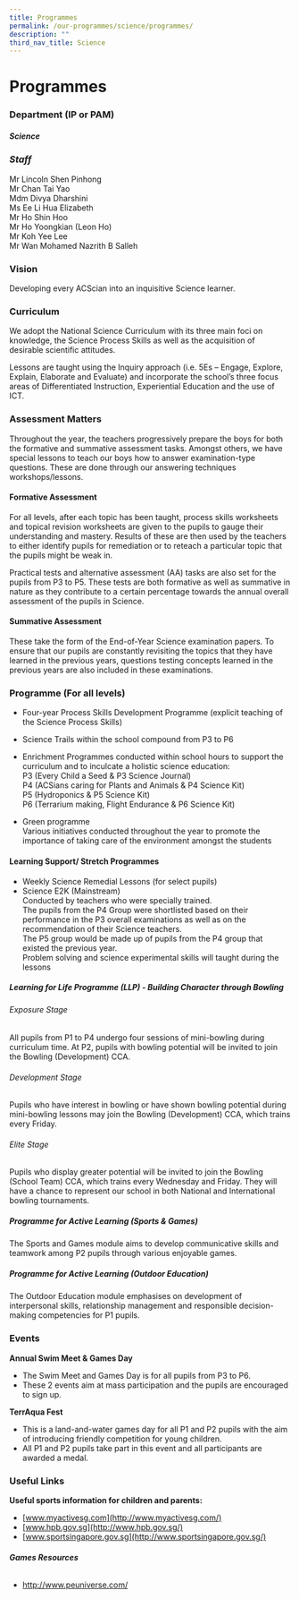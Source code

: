 ```yaml
---
title: Programmes
permalink: /our-programmes/science/programmes/
description: ""
third_nav_title: Science
---
```

# **Programmes**

### **Department (IP or PAM)**

##### **Science**

### ***Staff***
Mr Lincoln Shen Pinhong <br>
Mr Chan Tai Yao <br>
Mdm Divya Dharshini <br>
Ms Ee Li Hua Elizabeth <br>
Mr Ho Shin Hoo <br>
Mr Ho Yoongkian (Leon Ho) <br>
Mr Koh Yee Lee <br>
Mr Wan Mohamed Nazrith B Salleh <br>

### **Vision**

Developing every ACScian into an inquisitive Science learner.

### **Curriculum**

We adopt the National Science Curriculum with its three main foci on knowledge, the Science Process Skills as well as the acquisition of desirable scientific attitudes.&nbsp;

Lessons are taught using the Inquiry approach (i.e. 5Es – Engage, Explore, Explain, Elaborate and Evaluate) and incorporate the school’s three focus areas of Differentiated Instruction, Experiential Education and the use of ICT.

### **Assessment Matters**

Throughout the year, the teachers progressively prepare the boys for both the formative and summative assessment tasks. Amongst others, we have special lessons to teach our boys how to answer examination-type questions. These are done through our answering techniques workshops/lessons.

#### **Formative Assessment**

For all levels, after each topic has been taught, process skills worksheets and topical revision worksheets are given to the pupils to gauge their understanding and mastery. Results of these are then used by the teachers to either identify pupils for remediation or to reteach a particular topic that the pupils might be weak in.

Practical tests and alternative assessment (AA) tasks are also set for the pupils from P3 to P5. These tests are both formative as well as summative in nature as they contribute to a certain percentage towards the annual overall assessment of the pupils in Science.

#### **Summative Assessment**

These take the form of the End-of-Year Science examination papers. To ensure that our pupils are constantly revisiting the topics that they have learned in the previous years, questions testing concepts learned in the previous years are also included in these examinations.

### **Programme (For all levels)**

*   Four-year Process Skills Development Programme&nbsp;(explicit teaching of the Science Process Skills)

*   Science Trails&nbsp;within the school compound from P3 to P6

*   Enrichment Programmes conducted within&nbsp;school hours to support the curriculum and to inculcate a holistic science education: <br>
P3 (Every Child a Seed &amp; P3 Science Journal)<br>
P4 (ACSians caring for Plants and Animals &amp; P4 Science Kit)<br>
P5 (Hydroponics &amp; P5 Science Kit)<br>
P6 (Terrarium making, Flight Endurance &amp; P6 Science Kit)<br>
    

*   Green programme<br>
Various initiatives conducted throughout the year to promote the importance of taking care of the environment amongst the students

#### **Learning Support/ Stretch Programmes**

*   Weekly Science Remedial Lessons (for select pupils)
*   Science E2K (Mainstream)<br>
Conducted by teachers who were specially trained.<br>
The pupils from the P4 Group were shortlisted based on their performance in the P3 overall examinations as well as on the recommendation of their Science teachers. <br>
The P5 group would be made up of pupils from the P4 group that existed the previous year.<br>
Problem solving and science experimental skills will taught during the lessons
    

##### **Learning for Life Programme (LLP) - Building Character through Bowling**

###### Exposure Stage  
All pupils from P1 to P4 undergo four sessions of mini-bowling during curriculum time. At P2, pupils with bowling potential will be invited to join the Bowling (Development) CCA.
    
###### Development Stage
Pupils who have interest in bowling or have shown bowling potential during mini-bowling lessons may join the Bowling (Development) CCA, which trains every Friday.
    
###### Elite Stage  
Pupils who display greater potential will be invited to join the Bowling (School Team) CCA, which trains every Wednesday and Friday. They will have a chance to represent our school in both National and International bowling tournaments.

##### **Programme for Active Learning (Sports &amp; Games)**

The Sports and Games module aims to develop communicative skills and teamwork among P2 pupils through various enjoyable games.

##### **Programme for Active Learning (Outdoor Education)**

The Outdoor Education module&nbsp;emphasises&nbsp;on development of interpersonal skills,&nbsp;relationship management and responsible decision-making competencies for P1 pupils.

### **Events**

**Annual Swim Meet &amp; Games Day**

*   The Swim Meet and Games Day is for all pupils from P3 to P6.
*   These 2 events aim at mass participation and the pupils are encouraged to sign up.

**TerrAqua Fest**

*   This is a land-and-water games day for all P1 and P2 pupils with the aim of introducing friendly competition for young children.
*   All P1 and P2 pupils take part in this event and all participants are awarded a medal.

### **Useful Links**

**Useful sports information for children and parents:**

*   [www.myactivesg.com](http://www.myactivesg.com/)
*   [www.hpb.gov.sg](http://www.hpb.gov.sg/)
*   [www.sportsingapore.gov.sg](http://www.sportsingapore.gov.sg/)
  
###### **Games Resources**

* http://www.peuniverse.com/